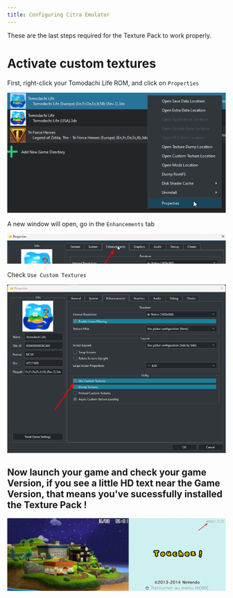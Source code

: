 ```yaml
---
title: Configuring Citra Emulator
---
```


These are the last steps required for the Texture Pack to work properly.

# Activate custom textures

First, right-click your Tomodachi Life ROM, and click on `Properties`

![1](https://raw.githubusercontent.com/FIREXDF/TLHD-Docs/main/public/img/configure/1.png)

A new window will open, go in the `Enhancements` tab

![2](https://raw.githubusercontent.com/FIREXDF/TLHD-Docs/main/public/img/configure/2.png)

Check `Use Custom Textures`

![3](https://raw.githubusercontent.com/FIREXDF/TLHD-Docs/main/public/img/configure/3.png)

## Now launch your game and check your game Version, if you see a little HD text near the Game Version, that means you've sucessfully installed the Texture Pack !

![4](https://raw.githubusercontent.com/FIREXDF/TLHD-Docs/main/public/img/configure/4.png)
